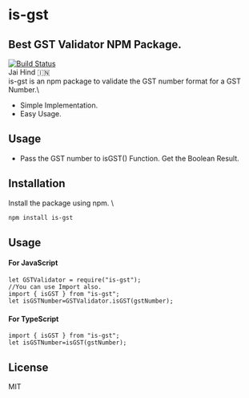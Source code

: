 # is-gst
## Best GST Validator NPM Package.
[![Build Status](https://travis-ci.org/joemccann/dillinger.svg?branch=master)](https://travis-ci.org/joemccann/dillinger) \
Jai Hind 🇮🇳 \
is-gst is an npm package to validate the GST number format for a GST Number.\

- Simple Implementation.
- Easy Usage.

## Usage
- Pass the GST number to isGST() Function. Get the Boolean Result.
## Installation
Install the package using npm. \
```sh
npm install is-gst
```
## Usage
#### For JavaScript
```
let GSTValidator = require("is-gst");
//You can use Import also.
import { isGST } from "is-gst";
let isGSTNumber=GSTValidator.isGST(gstNumber);
```
#### For TypeScript
```
import { isGST } from "is-gst";
let isGSTNumber=isGST(gstNumber);
```
## License
MIT
